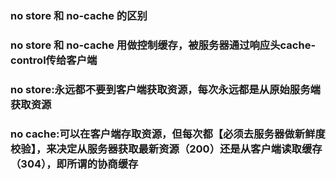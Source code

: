 ### no store 和 no-cache 的区别
### no store 和 no-cache 用做控制缓存，被服务器通过响应头cache-control传给客户端
### no store:永远都不要到客户端获取资源，每次永远都是从原始服务端获取资源
### no cache:可以在客户端存取资源，但每次都【必须去服务器做新鲜度校验】，来决定从服务器获取最新资源（200）还是从客户端读取缓存（304），即所谓的协商缓存
